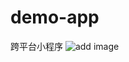 # demo-app
跨平台小程序
![add image](http://github.com/anyrzm/demo-app/raw/master/m/20200424225428179.jpg)



